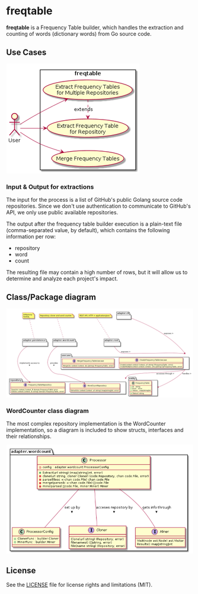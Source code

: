 # freqtable
**freqtable** is a Frequency Table builder, which handles the extraction and counting of words (dictionary words) from Go source code.

## Use Cases

![freqtable use cases diagram](doc/freqtable_use_cases_diagram/image.png)

### Input & Output for extractions
The input for the process is a list of GitHub's public Golang source code repositories.
Since we don't use authentication to communicate to GitHub's API, we only use public available repositories.

The output after the frequency table builder execution is a plain-text file (comma-separated value, by default), which contains the following information per row:

- repository
- word
- count

The resulting file may contain a high number of rows, but it will allow us to determine and analyze each project's impact.

## Class/Package diagram

![freqtable class diagram](doc/freqtable_class_diagram/image.png)

### WordCounter class diagram

The most complex repository implementation is the WordCounter implementation, so a diagram is included to show structs, interfaces and their relationships.

![wordcount class diagram](doc/adapter_wordcount_class_diagram/image.png)

## License

See the [LICENSE](LICENSE) file for license rights and limitations (MIT).
